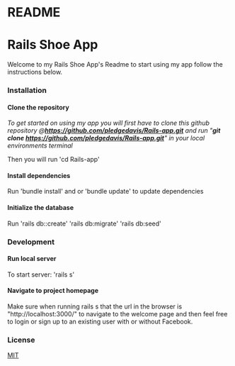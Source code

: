 <h1>README</h1>
<h1>Rails Shoe App</h1>
 Welcome to my Rails Shoe App's Readme to start using my app follow the instructions below.
<h3>Installation</h3>
<h4>Clone the repository</h4>

  *To get started on using my app you will first have to clone this github repository @**https://github.com/pledgedavis/Rails-app.git** and run "**git clone https://github.com/pledgedavis/Rails-app.git**" in your local environments terminal*

 Then you will run 'cd Rails-app'

<h4>Install dependencies</h4>

Run 'bundle install' and or 'bundle update' to update dependencies


<h4>Initialize the database</h4>

Run 'rails db::create' 'rails db:migrate' 'rails db:seed'

<h3>Development</h3>
<h4>Run local server</h4>

To start server:
 'rails s'

<h4>Navigate to project homepage </h4>
Make sure when running rails s that the url in the browser is "http://localhost:3000/" to navigate to the welcome page and then feel free to login or sign up to an existing user with or without Facebook.


<h3>License</h3>
 
[MIT](https://choosealicense.com/licenses/mit/)